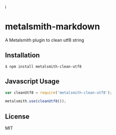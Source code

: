 i
# metalsmith-markdown

  A Metalsmith plugin to clean utf8 string

## Installation

    $ npm install metalsmith-clean-utf8


## Javascript Usage

```js
var cleanUtf8 = require('metalsmith-clean-utf8');

metalsmith.use(cleanUtf8());
```

## License

  MIT